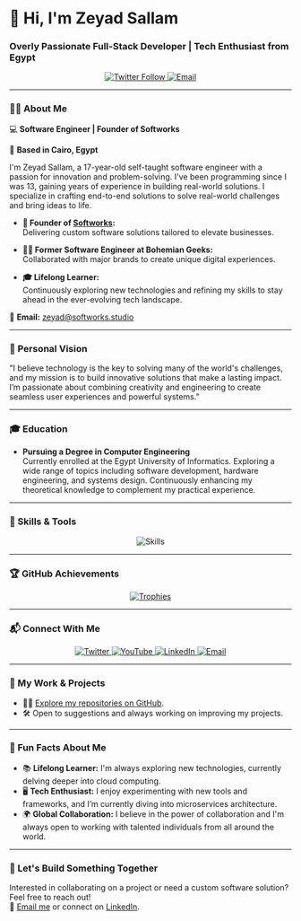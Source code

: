 # 👋 Hi, I'm Zeyad Sallam
### Overly Passionate Full-Stack Developer | Tech Enthusiast from Egypt

<p align="center">
  <a href="https://twitter.com/zeyadsallam0" target="_blank">
    <img src="https://img.shields.io/twitter/follow/zeyadsallam0?logo=twitter&style=for-the-badge" alt="Twitter Follow" />
  </a>
  <a href="mailto:zeyad@softworks.studio">
    <img src="https://img.shields.io/badge/Email-zeyad@softworks.studio-red?style=for-the-badge&logo=gmail" alt="Email" />
  </a>
</p>

---

### 👨‍💻 About Me

💻 **Software Engineer | Founder of Softworks**

📍 **Based in Cairo, Egypt**  

I'm Zeyad Sallam, a 17-year-old self-taught software engineer with a passion for innovation and problem-solving. I've been programming since I was 13, gaining years of experience in building real-world solutions. I specialize in crafting end-to-end solutions to solve real-world challenges and bring ideas to life.

- **🚀 Founder of [Softworks](https://softworks.studio):**  
  Delivering custom software solutions tailored to elevate businesses.  

- **👨‍💻 Former Software Engineer at Bohemian Geeks:**  
  Collaborated with major brands to create unique digital experiences.  

- **🎓 Lifelong Learner:**  
  Continuously exploring new technologies and refining my skills to stay ahead in the ever-evolving tech landscape.

📧 **Email:** [zeyad@softworks.studio](mailto:zeyad@softworks.studio)

---

### 🌟 Personal Vision

"I believe technology is the key to solving many of the world's challenges, and my mission is to build innovative solutions that make a lasting impact. I’m passionate about combining creativity and engineering to create seamless user experiences and powerful systems."

---

### 🎓 Education

- **Pursuing a Degree in Computer Engineering**  
  Currently enrolled at the Egypt University of Informatics. Exploring a wide range of topics including software development, hardware engineering, and systems design. Continuously enhancing my theoretical knowledge to complement my practical experience.

---

### 🚀 Skills & Tools

<p align="center">
  <img src="https://skillicons.dev/icons?i=react,nextjs,nodejs,typescript,aws,python,docker,kubernetes,flutter,firebase,graphql,linux,postgresql,mongodb" alt="Skills" />
</p>

---

### 🏆 GitHub Achievements

<p align="center">
  <a href="https://github-profile-trophy.vercel.app/?username=zeyadsallam">
    <img src="https://github-profile-trophy.vercel.app/?username=zeyadsallam&theme=radical&no-frame=true&no-bg=true&margin-w=15&margin-h=15" alt="Trophies" />
  </a>
</p>

---

### 📬 Connect With Me

<p align="center">
  <a href="https://twitter.com/zeyadsallam0" target="_blank">
    <img src="https://img.shields.io/badge/Twitter-1DA1F2?style=for-the-badge&logo=twitter&logoColor=white" alt="Twitter" />
  </a>
  <a href="https://www.youtube.com/@codatutorial" target="_blank">
    <img src="https://img.shields.io/badge/YouTube-FF0000?style=for-the-badge&logo=youtube&logoColor=white" alt="YouTube" />
  </a>
  <a href="https://www.linkedin.com/in/zeyad-sallam/" target="_blank">
    <img src="https://img.shields.io/badge/LinkedIn-0A66C2?style=for-the-badge&logo=linkedin&logoColor=white" alt="LinkedIn" />
  </a>
  <a href="mailto:zeyad@softworks.studio">
    <img src="https://img.shields.io/badge/Email-D14836?style=for-the-badge&logo=gmail&logoColor=white" alt="Email" />
  </a>
</p>

---

### 💼 My Work & Projects

- 👨‍💻 [Explore my repositories on GitHub](https://github.com/zeyadsallam?tab=repositories).
- 🛠️ Open to suggestions and always working on improving my projects.

---

### 🌟 Fun Facts About Me

- 📚 **Lifelong Learner:** I'm always exploring new technologies, currently delving deeper into cloud computing.
- 🖥️ **Tech Enthusiast:** I enjoy experimenting with new tools and frameworks, and I’m currently diving into microservices architecture.
- 🌍 **Global Collaboration:** I believe in the power of collaboration and I'm always open to working with talented individuals from all around the world.

---

### 🚀 Let's Build Something Together

Interested in collaborating on a project or need a custom software solution? Feel free to reach out!  
📧 [Email me](mailto:zeyad@softworks.studio) or connect on [LinkedIn](https://www.linkedin.com/in/zeyad-sallam/).
